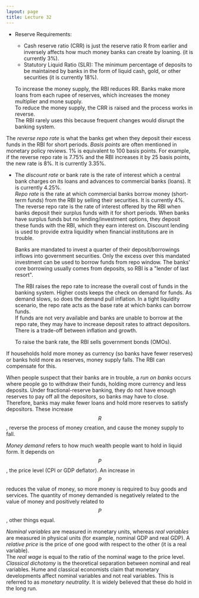 ```yaml
---
layout: page
title: Lecture 32
---
```


<script type="text/javascript" async src="https://cdnjs.cloudflare.com/ajax/libs/mathjax/2.7.5/latest.js?config=TeX-MML-AM_CHTML" async></script>

* Reserve Requirements:
	* Cash reserve ratio (CRR) is just the reserve ratio R from earlier and inversely affects how much money banks can create by loaning. (it is currently 3%).
	* Statutory Liquid Ratio (SLR): The minimum percentage of deposits to be maintained by banks in the form of liquid cash, gold, or other securities (it is currently 18%).

	To increase the money supply, the RBI reduces RR. Banks make more loans from each rupee of reserves, which increases the money multiplier and mone supply.    
	To reduce the money supply, the CRR is raised and the process works in reverse.    
	The RBI rarely uses this because frequent changes would disrupt the banking system.

The _reverse repo rate_ is what the banks get when they deposit their excess funds in the RBI for short periods. _Basis points_ are often mentioned in monetary policy reviews. 1% is equivalent to 100 basis points. For example, if the reverse repo rate is 7.75% and the RBI increases it by 25 basis points, the new rate is 8%. It is currently 3.35%.

* The _discount rate_ or bank rate is the rate of interest which a central bank charges on its loans and advances to commercial banks (loans). It is currently 4.25%.    
	_Repo rate_ is the rate at which commercial banks borrow money (short-term funds) from the RBI by selling their securities. It is currently 4%.    
	The reverse repo rate is the rate of interest offered by the RBI when banks deposit their surplus funds with it for short periods. When banks have surplus funds but no lending/investment options, they deposit these funds with the RBI, which they earn interest on. Discount lending is used to provide extra liquidity when financial institutions are in trouble.    

	Banks are mandated to invest a quarter of their deposit/borrowings inflows into government securities. Only the excess over this mandated investment can be used to borrow funds from repo window. The banks' core borrowing usually comes from deposits, so RBI is a "lender of last resort".

	The RBI raises the repo rate to increase the overall cost of funds in the banking system. Higher costs keeps the check on demand for funds. As demand slows, so does the demand pull inflation. In a tight liquidity scenario, the repo rate acts as the base rate at which banks can borrow funds.    
	If funds are not very available and banks are unable to borrow at the repo rate, they may have to increase deposit rates to attract depositors.    
	There is a trade-off between inflation and growth.

	To raise the bank rate, the RBI sells government bonds (OMOs).

If households hold more money as currency (so banks have fewer reserves) or banks hold more as reserves, money supply falls. The RBI can compensate for this.

When people suspect that their banks are in trouble, a _run on banks_ occurs where people go to withdraw their funds, holding more currency and less deposits. Under fractional-reserve banking, they do not have enough reserves to pay off all the depositors, so banks may have to close. Therefore, banks may make fewer loans and hold more reserves to satisfy depositors. These increase $$R$$, reverse the process of money creation, and cause the money supply to fall.

_Money demand_ refers to how much wealth people want to hold in liquid form. It depends on $$P$$, the price level (CPI or GDP deflator). An increase in $$P$$ reduces the value of money, so more money is required to buy goods and services. The quantity of money demanded is negatively related to the value of money and positively related to $$P$$, other things equal.

_Nominal variables_ are measured in monetary units, whereas _real variables_ are measured in physical units (for example, nominal GDP and real GDP). A _relative price_ is the price of one good with respect to the other (it is a real variable).    
The _real wage_ is equal to the ratio of the nominal wage to the price level.    
_Classical dichotomy_ is the theoretical separation between nominal and real variables. Hume and classical economists claim that monetary developments affect nominal variables and not real variables. This is referred to as _monetary neutrality_. It is widely believed that these do hold in the long run.


<!-- * Reserve Requirements:
	* Cash reserve ratio (CRR) affects how much money banks can create by making loans (it is current 3%).
	* Statutory Liquid Ratio (SLR): The minimum percentage of deposits to be maintained by banks in the form of liquid cash, gold, or other securities (it is currently 18%).

	To increase the money supply, the RBI reduces RR. Banks make more loans from each rupee of reserves, which increases the money multiplier and mone supply.    
	To reduce the money supply, the CRR is raised and the process works in reverse.    
	The RBI rarely uses this because frequent changes would disrupt the banking system.

The _reverse repo rate_ is what the banks get when they deposit their excess funds in the RBI for short periods. _Basis points_ are often mentioned in monetary policy reviews. 1% is equivalent to 100 basis points. For example, if the reverse repo rate is 7.75% and the RBI increases it by 25 basis points, the new rate is 8%. It is currently 3.35%.

* The _discount rate_ or bank rate is the rate of interest which a central bank charges on its loans and advances to commerical banks (loans). The current bank rate is 4.25%.    
	The repo rate is the rate at which commercial banks borrow money from the RBI by selling their securities. It is currently 4%.    
	The reverse repo rate is the rate of interest offered by the RBI when banks deposit their surplus funds with the RBI for short periods. When banks have surplus funds but no lending/investment options, they deposit these funds with the RBI, which they do not earn interest on. Discount lending is used to provide extra liquidity when financial institutions are in trouble. Since this rarely occurs, RBI is a "lender of last resort".    
	The RBI raises the repo rate to increase the overall cost of funds in the banking system. higher cossts keeps the check on demand for funds. As the demand slows, the demand pull inflation slows as well. In a tight liquidity scenario, the repo rate acts as the base rate at which banks can borrow funds.    
	If the availability of funds is scarce and banks are unable to borrow at the repo rate, they may have to increase deposite rates to attract depositors.    
	There is a trade-off between inflation and growth.

When people suspect that their banks are in trouble, a _run on banks_ occurs where people go to withdraw their funds, holding more currency and less deposits. Under fractional-reserve banking, they do not have enough reserves to pay off all the depositors, so banks may have to close. Therefore, banks may make fewer loans and hold more reserves to satisfy depositors. These increase $$R$$, reverse the process of money creation, and cause the money supply to fall.

_Money demand_ refers to how much wealth people want to hold in liquid form. It depends on $$P$$. An increase in $$P$$ reduces the value of money, so more money is required to buy goods and services. The quantity of money demanded is negatively related to the value of money and positively related to $$P$$, other things equal. -->
